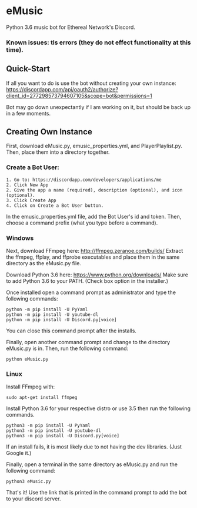 # eMusic
Python 3.6 music bot for Ethereal Network's Discord.

### Known issues: tls errors (they do not effect functionality at this time).

## Quick-Start

If all you want to do is use the bot without creating your own instance:
https://discordapp.com/api/oauth2/authorize?client_id=277298573794607105&scope=bot&permissions=1

Bot may go down unexpectantly if I am working on it, but should be back up in a few moments.

## Creating Own Instance

First, download eMusic.py, emusic_properties.yml, and PlayerPlaylist.py.
Then, place them into a directory together.

### Create a Bot User:
    1. Go to: https://discordapp.com/developers/applications/me
    2. Click New App
    2. Give the app a name (required), description (optional), and icon (optional).
    3. Click Create App
    4. Click on Create a Bot User button.

In the emusic_properties.yml file, add the Bot User's id and token.
Then, choose a command prefix (what you type before a command).

### Windows

Next, download FFmpeg here: http://ffmpeg.zeranoe.com/builds/
Extract the ffmpeg, ffplay, and ffprobe executables and place them in the same directory 
as the eMusic.py file.

Download Python 3.6 here: https://www.python.org/downloads/
Make sure to add Python 3.6 to your PATH. (Check box option in the installer.)

Once installed open a command prompt as administrator and type the following commands:
```
python -m pip install -U PyYaml
python -m pip install -U youtube-dl
python -m pip install -U Discord.py[voice]
```
You can close this command prompt after the installs.

Finally, open another command prompt and change to the directory eMusic.py is in.
Then, run the following command:
```
python eMusic.py
```

### Linux
Install FFmpeg with:
```
sudo apt-get install ffmpeg
```

Install Python 3.6 for your respective distro or use 3.5 then run the following commands.
```
python3 -m pip install -U PyYaml
python3 -m pip install -U youtube-dl
python3 -m pip install -U Discord.py[voice]
```
If an install fails, it is most likely due to not having the dev libraries. (Just Google it.)

Finally, open a terminal in the same directory as eMusic.py and run the following command:
```
python3 eMusic.py
```

That's it! Use the link that is printed in the command prompt to add the bot to your discord server.